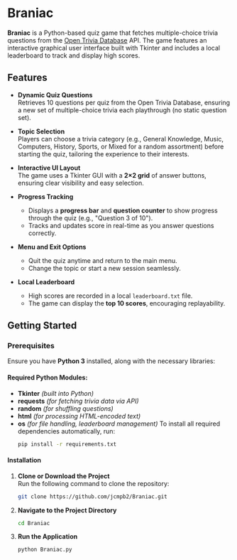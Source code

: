 # Braniac

**Braniac** is a Python-based quiz game that fetches multiple-choice trivia questions from the [Open Trivia Database](https://opentdb.com) API. The game features an interactive graphical user interface built with Tkinter and includes a local leaderboard to track and display high scores.

## Features

- **Dynamic Quiz Questions**  
  Retrieves 10 questions per quiz from the Open Trivia Database, ensuring a new set of multiple-choice trivia each playthrough (no static question set).  

- **Topic Selection**  
  Players can choose a trivia category (e.g., General Knowledge, Music, Computers, History, Sports, or Mixed for a random assortment) before starting the quiz, tailoring the experience to their interests.  

- **Interactive UI Layout**  
  The game uses a Tkinter GUI with a **2×2 grid** of answer buttons, ensuring clear visibility and easy selection.  

- **Progress Tracking**  
  - Displays a **progress bar** and **question counter** to show progress through the quiz (e.g., "Question 3 of 10").  
  - Tracks and updates score in real-time as you answer questions correctly.  

- **Menu and Exit Options**  
  - Quit the quiz anytime and return to the main menu.  
  - Change the topic or start a new session seamlessly.  

- **Local Leaderboard**  
  - High scores are recorded in a local `leaderboard.txt` file.  
  - The game can display the **top 10 scores**, encouraging replayability.  

## Getting Started

### Prerequisites

Ensure you have **Python 3** installed, along with the necessary libraries:

#### Required Python Modules:
- **Tkinter** _(built into Python)_
- **requests** _(for fetching trivia data via API)_
- **random** _(for shuffling questions)_
- **html** _(for processing HTML-encoded text)_
- **os** _(for file handling, leaderboard management)_
To install all required dependencies automatically, run:
   ```bash
   pip install -r requirements.txt
   
#### Installation

1. **Clone or Download the Project**  
   Run the following command to clone the repository:
   ```bash
   git clone https://github.com/jcmpb2/Braniac.git
2. **Navigate to the Project Directory**
   ```bash
   cd Braniac 
3. **Run the Application**  
   ```bash
   python Braniac.py

